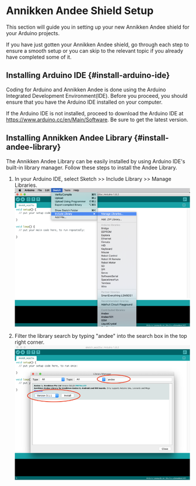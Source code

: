 # Annikken Andee Shield Setup

This section will guide you in setting up your new Annikken Andee shield for your Arduino projects.

If you have just gotten your Annikken Andee shield, go through each step to ensure a smooth setup or you can skip to the relevant topic if you already have completed some of it.


## Installing Arduino IDE {#install-arduino-ide}

Coding for Arduino and Annikken Andee is done using the Arduino Integrated Development Environment(IDE). Before you proceed, you should ensure that you have the Arduino IDE installed on your computer.

If the Arduino IDE is not installed, proceed to download the Arduino IDE at https://www.arduino.cc/en/Main/Software. Be sure to get the latest version.


## Installing Annikken Andee Library {#install-andee-library}

The Annikken Andee Library can be easily installed by using Arduino IDE's built-in library manager. Follow these steps to install the Andee Library.

1. In your Arduino IDE, select Sketch >> Include Library >> Manage Libraries.
    ![](/assets/libraryManager26917.png)

2. Filter the library search by typing "andee" into the search box in the top right corner.
    ![](/assets/andeeLibrary29917.png)